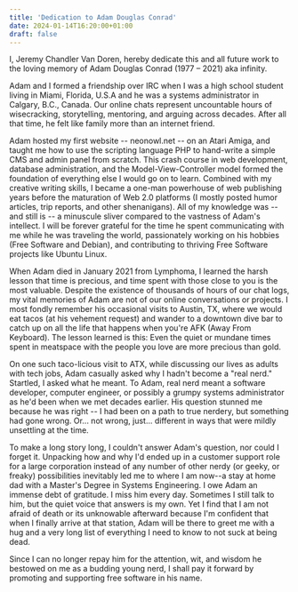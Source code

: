 ```yaml
---
title: 'Dedication to Adam Douglas Conrad'
date: 2024-01-14T16:20:00+01:00
draft: false
---
```


I, Jeremy Chandler Van Doren, hereby dedicate this and all future work to the loving memory of Adam Douglas Conrad (1977 – 2021) aka infinity.

Adam and I formed a friendship over IRC when I was a high school student living in Miami, Florida, U.S.A and he was a systems administrator in Calgary, B.C., Canada. Our online chats represent uncountable hours of wisecracking, storytelling, mentoring, and arguing across decades. After all that time, he felt like family more than an internet friend.

Adam hosted my first website -- neonowl.net -- on an Atari Amiga, and taught me how to use the scripting language PHP to hand-write a simple CMS and admin panel from scratch. This crash course in web development, database administration, and the Model-View-Controller model formed the foundation of everything else I would go on to learn. Combined with my creative writing skills, I became a one-man powerhouse of web publishing years before the maturation of Web 2.0 platforms (I mostly posted humor articles, trip reports, and other shenanigans). All of my knowledge was -- and still is -- a minuscule sliver compared to the vastness of Adam's intellect. I will be forever grateful for the time he spent communicating with me while he was traveling the world, passionately working on his hobbies (Free Software and Debian), and contributing to thriving Free Software projects like Ubuntu Linux.

When Adam died in January 2021 from Lymphoma, I learned the harsh lesson that time is precious, and time spent with those close to you is the most valuable. Despite the existence of thousands of hours of our chat logs, my vital memories of Adam are not of our online conversations or projects. I most fondly remember his occasional visits to Austin, TX, where we would eat tacos (at his vehement request) and wander to a downtown dive bar to catch up on all the life that happens when you're AFK (Away From Keyboard). The lesson learned is this: Even the quiet or mundane times spent in meatspace with the people you love are more precious than gold.

On one such taco-licious visit to ATX, while discussing our lives as adults with tech jobs, Adam casually asked why I hadn't become a "real nerd." Startled, I asked what he meant. To Adam, real nerd meant a software developer, computer engineer, or possibly a grumpy systems administrator as he'd been when we met decades earlier. His question stunned me because he was right -- I had been on a path to true nerdery, but something had gone wrong. Or... not wrong, just... different in ways that were mildly unsettling at the time.

To make a long story long, I couldn't answer Adam's question, nor could I forget it. Unpacking how and why I'd ended up in a customer support role for a large corporation instead of any number of other nerdy (or geeky, or freaky) possibilities inevitably led me to where I am now--a stay at home dad with a Master's Degree in Systems Engineering. I owe Adam an immense debt of gratitude. I miss him every day. Sometimes I still talk to him, but the quiet voice that answers is my own. Yet I find that I am not afraid of death or its unknowable afterward because I'm confident that when I finally arrive at that station, Adam will be there to greet me with a hug and a very long list of everything I need to know to not suck at being dead.

Since I can no longer repay him for the attention, wit, and wisdom he bestowed on me as a budding young nerd, I shall pay it forward by promoting and supporting free software in his name.
